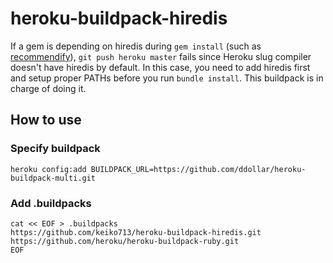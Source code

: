 heroku-buildpack-hiredis
========================

If a gem is depending on hiredis during `gem install` (such as [recommendify](https://rubygems.org/gems/recommendify)), `git push heroku master` fails since Heroku slug compiler doesn't have hiredis by default. In this case, you need to add hiredis first and setup proper PATHs before you run `bundle install`. This buildpack is in charge of doing it.

How to use
----------

### Specify buildpack

```
heroku config:add BUILDPACK_URL=https://github.com/ddollar/heroku-buildpack-multi.git
```

### Add .buildpacks

```
cat << EOF > .buildpacks
https://github.com/keiko713/heroku-buildpack-hiredis.git
https://github.com/heroku/heroku-buildpack-ruby.git
EOF
```
